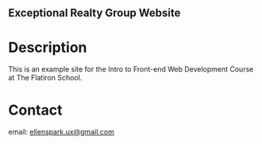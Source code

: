 Exceptional Realty Group Website
---

# Description

This is an example site for the Intro to Front-end Web Development Course at The Flatiron School.

# Contact

email: ellenspark.ux@gmail.com
